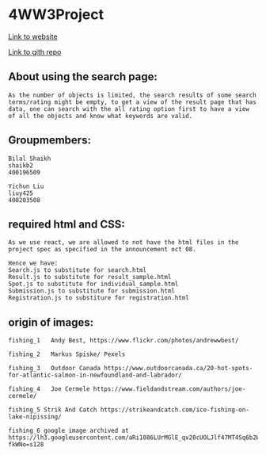 # 4WW3Project

[Link to website](https://www.compsci4ww3bilalyichun.com)

[Link to gith repo](https://github.com/BilalShakh/4WW3Project)

## About using the search page:

    As the number of objects is limited, the search results of some search terms/rating might be empty, to get a view of the result page that has data, one can search with the all rating option first to have a view of all the objects and know what keywords are valid.

## Groupmembers:

    Bilal Shaikh 
    shaikb2
    400196509

    Yichun Liu
    liuy425
    400203508

## required html and CSS:
    As we use react, we are allowed to not have the html files in the project spec as specified in the announcement oct 08.

    Hence we have:
    Search.js to substitute for search.html
    Result.js to substitute for result_sample.html
    Spot.js to substitute for individual_sample.html
    Submission.js to substitute for submission.html
    Registration.js to substiture for registration.html


## origin of images:
    fishing_1   Andy Best, https://www.flickr.com/photos/andrewwbest/ 
    
    fishing_2   Markus Spiske/ Pexels

    fishing_3   Outdoor Canada https://www.outdoorcanada.ca/20-hot-spots-for-atlantic-salmon-in-newfoundland-and-labrador/

    fishing_4   Joe Cermele https://www.fieldandstream.com/authors/joe-cermele/

    fishing_5 Strik And Catch https://strikeandcatch.com/ice-fishing-on-lake-nipissing/

    fishing_6 google image archived at https://lh3.googleusercontent.com/aRi1086LUrMGlE_qv20cUOLJlf47MT4Sq6b2WplqHtUyUHJGFZfFXeIs0ppqTHoQB-fkWNo=s128
